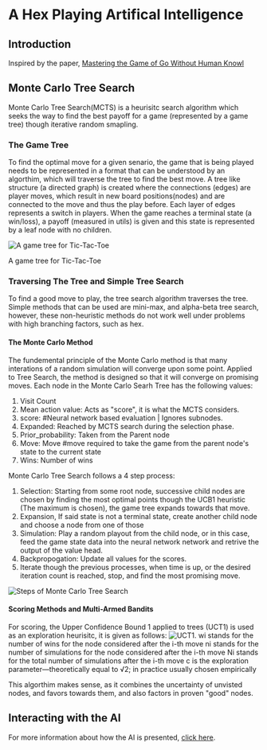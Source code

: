 # A Hex Playing Artifical Intelligence
## Introduction
Inspired by the paper, [Mastering the Game of Go Without Human Knowl](https://github.com/Cadence-Weddle/hex.github.io/blob/master/Game/static/Mastering%20the%20game%20of%20Go%20without%20human%20knowledge.pdf)

## Monte Carlo Tree Search
Monte Carlo Tree Search(MCTS) is a heurisitc search algorithm which seeks the way to find the best payoff for a game (represented by a game tree) though iterative random smapling.
### The Game Tree
To find the optimal move for a given senario, the game that is being played needs to be represented in a format that can be understood by an algorthim, which will traverse the tree to find the best move. A tree like structure (a directed graph) is created where the connections (edges) are player moves, which result in new board positions(nodes) and are connected to the move and thus the play before.
Each layer of edges represents a switch in players. When the game reaches a terminal state (a win/loss), a payoff (measured in utils) is given and this state is represented by a leaf node with no children.

![A game tree for Tic-Tac-Toe](https://upload.wikimedia.org/wikipedia/commons/d/da/Tic-tac-toe-game-tree.svg)

A game tree for Tic-Tac-Toe
### Traversing The Tree and Simple Tree Search
To find a good move to play, the tree search algorithm traverses the tree. Simple methods that can be used are mini-max, and alpha-beta tree search, however, these non-heuristic methods do not work well under problems with high branching factors, such as hex.

#### The Monte Carlo Method
The fundemental principle of the Monte Carlo method is that many interations of a random simulation will converge upon some point. Applied to Tree Search, the method is designed so that it will converge on promising moves.
Each node in the Monte Carlo Searh Tree has the following values:
1. Visit Count
2. Mean action value: Acts as "score", it is what the MCTS considers.
3. score: #Neural network based evaluation | Ignores subnodes. 
4. Expanded: Reached by MCTS search during the selection phase. 
5. Prior_probability: Taken from the Parent node
7. Move: Move #move required to take the game from the parent node's state to the current state
8. Wins: Number of wins

Monte Carlo Tree Search follows a 4 step process:
1. Selection: Starting from some root node, successive child nodes are chosen by finding the most optimal points though the UCB1 heuristic (The maximum is chosen), the game tree expands towards that move.
2. Expansion, If said state is not a terminal state, create another child node and choose a node from one of those
3. Simulation: Play a random playout from the child node, or in this case, feed the game state data into the neural network network and retrive the output of the value head.
4. Backpropogation: Update all values for the scores.
5. Iterate though the previous processes, when time is up, or the desired iteration count is reached, stop, and find the most promising move.

![Steps of Monte Carlo Tree Search](https://upload.wikimedia.org/wikipedia/commons/6/62/MCTS_%28English%29_-_Updated_2017-11-19.svg)

#### Scoring Methods and Multi-Armed Bandits
For scoring, the Upper Confidence Bound 1 applied to trees (UCT1) is used as an exploration heurisitc, it is given as follows:
![UCT1](https://wikimedia.org/api/rest_v1/media/math/render/svg/b607bd848f08876b247148bad27c3c26a1066a0d).
wi stands for the number of wins for the node considered after the i-th move
ni stands for the number of simulations for the node considered after the i-th move
Ni stands for the total number of simulations after the i-th move
c is the exploration parameter—theoretically equal to √2; in practice usually chosen empirically

This algorthim makes sense, as it combines the uncertainty of unvisted nodes, and favors towards them, and also factors in proven "good" nodes.


## Interacting with the AI
For more information about how the AI is presented, [click here](https://github.com/Cadence-Weddle/hex.github.io/blob/master/Game/Web%20Server%20and%20Frontend%20Explanation.md).
